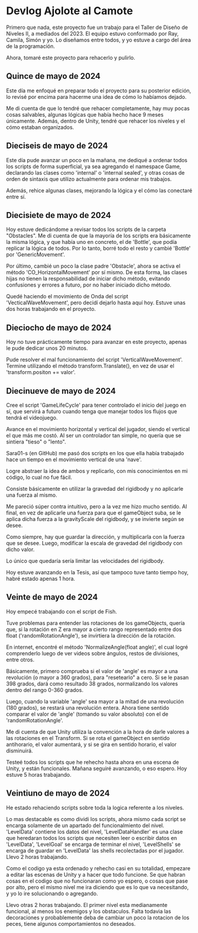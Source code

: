 # Devlog Ajolote al Camote

Primero que nada, este proyecto fue un trabajo para el Taller de Diseño de Niveles II, a mediados del 2023. El equipo estuvo conformado por Ray, Camila, Simón y yo. Lo diseñamos entre todos, y yo estuve a cargo del área de la programación. 

Ahora, tomaré este proyecto para rehacerlo y pulirlo.

## Quince de mayo de 2024

Este día me enfoqué en preparar todo el proyecto para su posterior edición, lo revisé por encima para hacerme una idea de cómo lo habíamos dejado. 

Me di cuenta de que lo tendré que rehacer completamente, hay muy pocas cosas salvables, algunas lógicas que había hecho hace 9 meses únicamente. Además, dentro de Unity, tendré que rehacer los niveles y el cómo estaban organizados.

## Dieciseis de mayo de 2024

Este día pude avanzar un poco en la mañana, me dediqué a ordenar todos los scripts de forma superficial, ya sea agregando el namespace Game, declarando las clases como 'internal' o 'internal sealed', y otras cosas de orden de sintaxis que utilizo actualmente para ordenar mis trabajos.

Además, rehice algunas clases, mejorando la lógica y el cómo las conectaré entre sí.

## Diecisiete de mayo de 2024

Hoy estuve dedicándome a revisar todos los scripts de la carpeta "Obstacles". Me di cuenta de que la mayoría de los scripts era básicamente la misma lógica, y que había uno en concreto, el de 'Bottle', que podía replicar la lógica de todos. Por lo tanto, borré todo el resto y cambié 'Bottle' por 'GenericMovement'. 

Por último, cambié un poco la clase padre 'Obstacle', ahora se activa el método 'CO_HorizontalMovement' por sí mismo. De esta forma, las clases hijas no tienen la responsabilidad de iniciar dicho método, evitando confusiones y errores a futuro, por no haber iniciado dicho método.

Quedé haciendo el movimiento de Onda del script 'VecticalWaveMovement', pero decidí dejarlo hasta aquí hoy. Estuve unas dos horas trabajando en el proyecto. 

## Dieciocho de mayo de 2024

Hoy no tuve prácticamente tiempo para avanzar en este proyecto, apenas le pude dedicar unos 20 minutos. 

Pude resolver el mal funcionamiento del script 'VerticalWaveMovement'. Termine utilizando el método transform.Translate(), en vez de usar el 'transform.positon += valor'.

## Diecinueve de mayo de 2024

Cree el script 'GameLifeCycle' para tener controlado el inicio del juego en sí, que servirá a futuro cuando tenga que manejar todos los flujos que tendrá el videojuego. 

Avance en el movimiento horizontal y vertical del jugador, siendo el vertical el que más me costó. Al ser un controlador tan simple, no quería que se sintiera "tieso" o "lento". 

Sara01-s (en GitHub) me pasó dos scripts en los que ella había trabajado hace un tiempo en el movimiento vertical de una 'nave'. 

Logre abstraer la idea de ambos y replicarlo, con mis conocimientos en mi código, lo cual no fue fácil. 

Consiste básicamente en utilizar la gravedad del rigidbody y no aplicarle una fuerza al mismo. 

Me pareció súper contra intuitivo, pero a la vez me hizo mucho sentido. Al final, en vez de aplicarle una fuerza para que el gameObject suba, se le aplica dicha fuerza a la gravityScale del rigidbody, y se invierte según se desee.

Como siempre, hay que guardar la dirección, y multiplicarla con la fuerza que se desee. Luego, modificar la escala de gravedad del rigidbody con dicho valor.

Lo único que quedaría sería limitar las velocidades del rigidbody.

Hoy estuve avanzando en la Tesis, así que tampoco tuve tanto tiempo hoy, habré estado apenas 1 hora.

## Veinte de mayo de 2024

Hoy empecé trabajando con el script de Fish. 

Tuve problemas para entender las rotaciones de los gameObjects, quería que, si la rotación en Z era mayor a cierto rango representado entre dos float ('randomRotationAngle'), se invirtiera la dirección de la rotación. 

En internet, encontré el método 'NormalizeAngle(float angle)', el cual logré comprenderlo luego de ver videos sobre ángulos, restos de divisiones, entre otros. 

Básicamente, primero comprueba si el valor de 'angle' es mayor a una revolución (o mayor a 360 grados), para "resetearlo" a cero. Si se le pasan 398 grados, dará como resultado 38 grados, normalizando los valores dentro del rango 0-360 grados.

Luego, cuando la variable 'angle' sea mayor a la mitad de una revolución (180 grados), se restará una revolución entera. Ahora tiene sentido comparar el valor de 'angle' (tomando su valor absoluto) con el de 'randomRotationAngle'.

Me di cuenta de que Unity utiliza la convención a la hora de darle valores a las rotaciones en el Transform. Si se rota el gameObject en sentido antihorario, el valor aumentará, y si se gira en sentido horario, el valor disminuirá.

Testeé todos los scripts que he rehecho hasta ahora en una escena de Unity, y están funcionales.
Mañana seguiré avanzando, o eso espero. Hoy estuve 5 horas trabajando.

## Veintiuno de mayo de 2024

He estado rehaciendo scripts sobre toda la logica referente a los niveles.

Lo mas destacable es como dividi los scripts, ahora mismo cada script se encarga solamente de un apartado del funcionalmiento del nivel. 'LevelData' contiene los datos del nivel, 'LevelDataHandler' es una clase que heredaran todos los scripts que necesiten leer o escribir datos en 'LevelData', 'LevelGoal' se encarga de terminar el nivel, 'LevelShells' se encarga de guardar en 'LevelData' las shells recolectadas por el jugador. Llevo 2 horas trabajando. 

Como el codigo ya esta ordenado y rehecho casi en su totalidad, empezare a editar las escenas de Unity y a hacer que todo funcione. Se que habran cosas en el codigo que no funcionaran como yo espero, o cosas que pase por alto, pero el mismo nivel me ira diciendo que es lo que va necesitando, y yo lo ire solucionando o agregando.

Llevo otras 2 horas trabajando. El primer nivel esta medianamente funcional, al menos los enemigos y los obstaculos. Falta todavia las decoraciones y probablemente deba de cambiar un poco la rotacion de los peces, tiene algunos comportamientos no deseados.